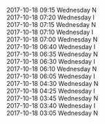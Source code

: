 2017-10-18 09:15 Wednesday  N  
2017-10-18 07:20 Wednesday  I  
2017-10-18 07:15 Wednesday  N  
2017-10-18 07:10 Wednesday  I  
2017-10-18 07:00 Wednesday  N  
2017-10-18 06:40 Wednesday  I  
2017-10-18 06:35 Wednesday  N  
2017-10-18 06:30 Wednesday  I  
2017-10-18 06:10 Wednesday  N  
2017-10-18 06:05 Wednesday  I  
2017-10-18 04:30 Wednesday  N  
2017-10-18 04:25 Wednesday  I  
2017-10-18 03:45 Wednesday  N  
2017-10-18 03:40 Wednesday  I  
2017-10-18 03:05 Wednesday  N  

